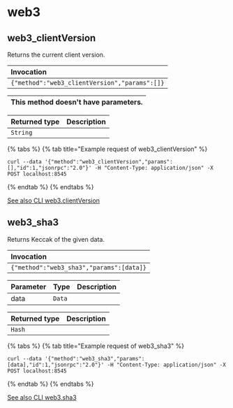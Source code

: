 # web3

## web3_clientVersion

Returns the current client version. 

| Invocation |
| :--- |
| `{"method":"web3_clientVersion","params":[]}` |

| This method doesn't have parameters. |
| :--- |

| Returned type | Description |
| :--- | :--- |
| `String` |  |

{% tabs %}
{% tab title="Example request of web3_clientVersion" %}
```
curl --data '{"method":"web3_clientVersion","params":[],"id":1,"jsonrpc":"2.0"}' -H "Content-Type: application/json" -X POST localhost:8545
```
{% endtab %}
{% endtabs %}

[See also CLI web3.clientVersion](https://docs.nethermind.io/nethermind/nethermind-utilities/cli/web3#web3-clientversion)
## web3_sha3

Returns Keccak of the given data. 

| Invocation |
| :--- |
| `{"method":"web3_sha3","params":[data]}` |

| Parameter | Type | Description |
| :--- | :--- | :--- |
| data | `Data` |  |

| Returned type | Description |
| :--- | :--- |
| `Hash` |  |

{% tabs %}
{% tab title="Example request of web3_sha3" %}
```
curl --data '{"method":"web3_sha3","params":[data],"id":1,"jsonrpc":"2.0"}' -H "Content-Type: application/json" -X POST localhost:8545
```
{% endtab %}
{% endtabs %}

[See also CLI web3.sha3](https://docs.nethermind.io/nethermind/nethermind-utilities/cli/web3#web3-sha3)
